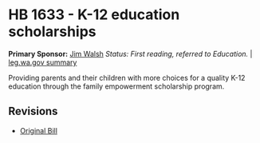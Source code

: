 # HB 1633 - K-12 education scholarships
**Primary Sponsor:** [Jim Walsh](/person/leg/jim.walsh.md)
*Status: First reading, referred to Education.* | [leg.wa.gov summary](https://app.leg.wa.gov/billsummary?BillNumber=1633&Year=2021)

Providing parents and their children with more choices for a quality K-12 education through the family empowerment scholarship program.

## Revisions
* [Original Bill](1/)